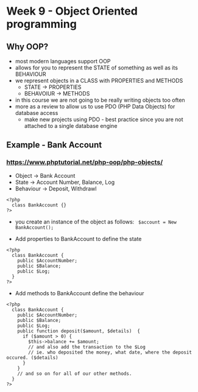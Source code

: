 # Week 9 - Object Oriented programming
## Why OOP?
  - most modern languages support OOP
  - allows for you to represent the STATE of something as well as its BEHAVIOUR
  - we represent objects in a CLASS with PROPERTIES and METHODS
    - STATE -> PROPERTIES
    - BEHAVOIUR -> METHODS
  - in this course we are not going to be really writing objects too often
  - more as a review to allow us to use PDO (PHP Data Objects) for database access
    - make new projects using PDO - best practice since you are not attached to a single database engine
   
## Example - Bank Account
### https://www.phptutorial.net/php-oop/php-objects/
  - Object -> Bank Account
  - State -> Account Number, Balance, Log
  - Behaviour -> Deposit, Withdrawl
```
<?php
  class BankAccount {}
?>
```
  - you create an instance of the object as follows:    ` $account = New BankAccount();`

  - Add properties to BankAccount to define the state
```
<?php
  class BankAccount {
    public $AccountNumber;
    public $Balance;
    public $Log;
  }
?>
```

- Add methods to BankAccount define the behaviour
```
<?php
  class BankAccount {
    public $AccountNumber;
    public $Balance;
    public $Log;
    public function deposit($amount, $details)	{
      if ($amount > 0) {
        $this->balance += $amount;
        // and also add the transaction to the $Log
        // ie. who deposited the money, what date, where the deposit occured. ($details)
      }
    }
    // and so on for all of our other methods.
  }
?>
```
